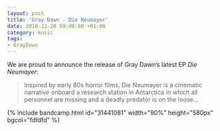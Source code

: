 ```yaml
---
layout: post
title: 'Gray Dawn - Die Neumayer'
date: 2018-12-20 09:00:00 +01:00
category: music
tags:
- GrayDawn
---
```


We are proud to announce the release of Gray Dawn’s latest EP *Die Neumayer*:

> Inspired by early 80s horror films, Die Neumayer is a cinematic narrative onboard a research station in Antarctica in which all personnel are missing and a deadly predator is on the loose...

{% include bandcamp.html id="31441081" width="90%" height="580px" bgcol="fdfdfd" %}
